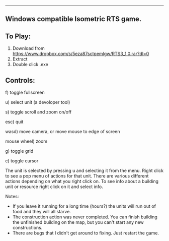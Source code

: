-----------------------------------------
Windows compatible Isometric RTS game.
-----------------------------------------

To Play:
----------

1) Download from https://www.dropbox.com/s/5eza87sctpemlgw/RTS3_1.0.rar?dl=0
2) Extract
3) Double click .exe

Controls:
-----------

f) toggle fullscreen

u) select unit (a devoloper tool)

s) toggle scroll and zoom on/off

esc) quit

wasd) move camera, or move mouse to edge of screen

mouse wheel) zoom

g) toggle grid

c) toggle cursor

The unit is selected by pressing u and selecting it from the menu. Right click to see a pop menu of actions for that unit.
There are various different actions depending on what you right click on. To see info about a building unit or resource right click
on it and select info.

Notes:
* If you leave it running for a long time (hours?) the units will run out of food and they will all starve.
* The construction action was never completed. You can finish building the unfinished building on the map, but you can't start any new constructions.
* There are bugs that I didn't get around to fixing. Just restart the game.
